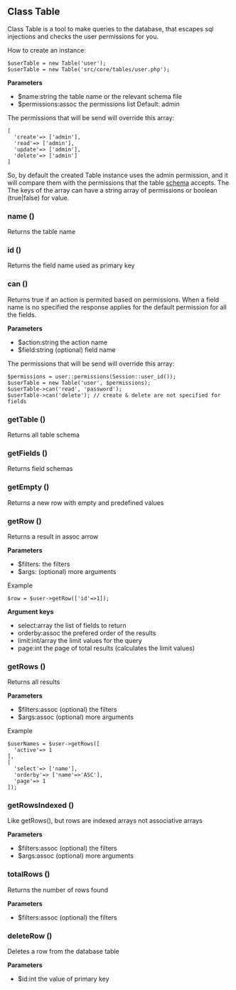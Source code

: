 ## Class Table

Class Table is a tool to make queries to the database, that escapes sql injections and checks the user permissions for you.

How to create an instance:
```
$userTable = new Table('user');
$userTable = new Table('src/core/tables/user.php');
```

**Parameters**
- $name:string the table name or the relevant schema file
- $permissions:assoc the permissions list Default: admin

The permissions that will be send will override this array:
```
[
  'create'=> ['admin'],
  'read'=> ['admin'],
  'update'=> ['admin'],
  'delete'=> ['admin']
]
```
So, by default the created Table instance uses the admin permission, and it will compare them with the permissions that the table [schema](schemas.html#table-schema) accepts. The The keys of the array can have a string array of permissions or boolean (true|false) for value.


### name ()
Returns the table name


### id ()
Returns the field name used as primary key


### can ()
Returns true if an action is permited based on permissions. When a field name is no specified the response applies for the default permission for all the fields.

**Parameters**
- $action:string the action name
- $field:string (optional) field name 

The permissions that will be send will override this array:
```
$permissions = user::permissions(Session::user_id());
$userTable = new Table('user', $permissions);
$userTable->can('read', 'password');
$userTable->can('delete'); // create & delete are not specified for fields 
```


### getTable ()
Returns all table schema


### getFields ()
Returns field schemas


### getEmpty ()
Returns a new row with empty and predefined values

### getRow ()
Returns a result in assoc arrow

**Parameters**
- $filters: the filters
- $args: (optional) more arguments

Example
```
$row = $user->getRow(['id'=>1]);
```

**Argument keys**
- select:array the list of fields to return
- orderby:assoc the prefered order of the results
- limit:int/array the limit values for the query
- page:int the page of total results (calculates the limit values)

### getRows ()
Returns all results 

**Parameters**
- $filters:assoc (optional) the filters
- $args:assoc (optional) more arguments

Example
```
$userNames = $user->getRows([
  'active'=> 1
],
[
  'select'=> ['name'],
  'orderby'=> ['name'=>'ASC'],
  'page'=> 1
]);
```


### getRowsIndexed ()
Like getRows(), but rows are indexed arrays not associative arrays 

**Parameters**
- $filters:assoc (optional) the filters
- $args:assoc (optional) more arguments


### totalRows ()
Returns the number of rows found

**Parameters**
- $filters:assoc (optional) the filters


### deleteRow ()
Deletes a row from the database table

**Parameters**
- $id:int the value of primary key
